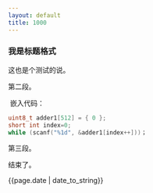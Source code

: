 ```yaml
---
layout: default
title: 1000
---
```


### 我是标题格式

这也是个测试的说。

第二段。

​	嵌入代码：

```c++
uint8_t adder1[512] = { 0 };
short int index=0;
while (scanf("%1d", &adder1[index++]))；
```

第三段。



结束了。

<p> {{page.date | date_to_string}} </p>